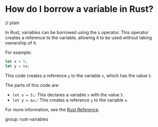 # How do I borrow a variable in Rust?
// plain

In Rust, variables can be borrowed using the `&` operator. This operator creates a reference to the variable, allowing it to be used without taking ownership of it.

For example:
```rust
let x = 5;
let y = &x;
```
This code creates a reference `y` to the variable `x`, which has the value `5`.

The parts of this code are:
- `let x = 5;`: This declares a variable `x` with the value `5`.
- `let y = &x;`: This creates a reference `y` to the variable `x`.

For more information, see the [Rust Reference](https://doc.rust-lang.org/reference/index.html).

group: rust-variables